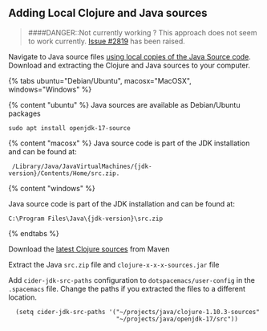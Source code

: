 ## Adding Local Clojure and Java sources

> ####DANGER::Not currently working ?
> This approach does not seem to work currently.  [Issue #2819](https://github.com/clojure-emacs/cider/issues/2819) has been raised.

Navigate to Java source files [using local copies of the Java Source code](https://docs.cider.mx/cider/config/basic_config.html#_use_a_local_copy_of_the_java_source_code).  Download and extracting the Clojure and Java sources to your computer.

{% tabs ubuntu="Debian/Ubuntu", macosx="MacOSX", windows="Windows" %}

<!-- Ubuntu Install -->
{% content "ubuntu" %}
Java sources are available as Debian/Ubuntu packages

```
sudo apt install openjdk-17-source
```

<!-- MacOSX Install -->
{% content "macosx" %}
Java source code is part of the JDK installation and can be found at:

```
 /Library/Java/JavaVirtualMachines/{jdk-version}/Contents/Home/src.zip.
```

<!-- Windows Install -->
{% content "windows" %}

Java source code is part of the JDK installation and can be found at:

```
C:\Program Files\Java\{jdk-version}\src.zip
```

{% endtabs %}

Download the [latest Clojure sources](https://repo1.maven.org/maven2/org/clojure/clojure/1.10.3/) from Maven

Extract the Java `src.zip` file and `clojure-x-x-x-sources.jar` file

Add `cider-jdk-src-paths` configuration to `dotspacemacs/user-config` in the `.spacemacs` file.  Change the paths if you extracted the files to a different location.

```elisp
  (setq cider-jdk-src-paths '("~/projects/java/clojure-1.10.3-sources"
                              "~/projects/java/openjdk-17/src"))
```
